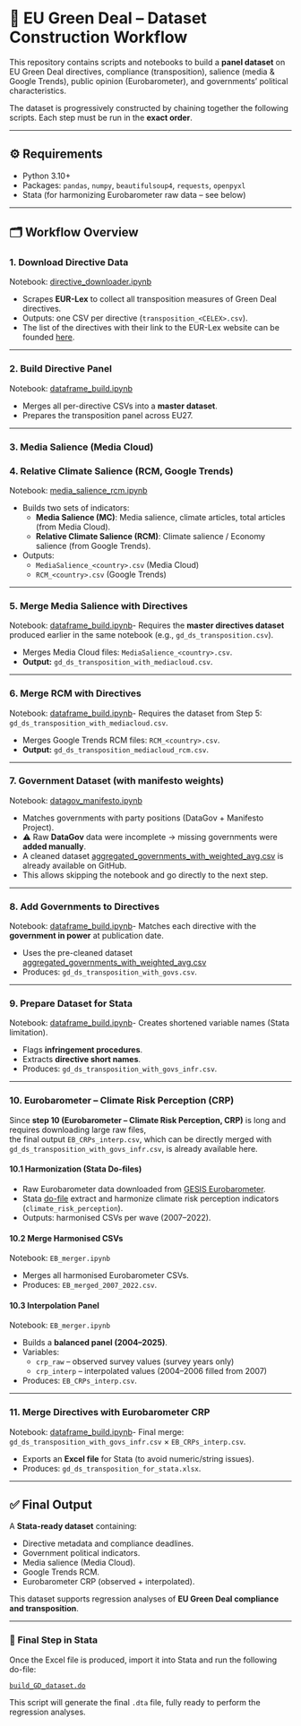# 📘 EU Green Deal – Dataset Construction Workflow  

This repository contains scripts and notebooks to build a **panel dataset** on EU Green Deal directives, compliance (transposition), salience (media & Google Trends), public opinion (Eurobarometer), and governments’ political characteristics.  

The dataset is progressively constructed by chaining together the following scripts. Each step must be run in the **exact order**.  

---

## ⚙️ **Requirements**  
- Python 3.10+  
- Packages: `pandas`, `numpy`, `beautifulsoup4`, `requests`, `openpyxl`  
- Stata (for harmonizing Eurobarometer raw data – see below)  

---

## 🗂 **Workflow Overview**  

### 1. **Download Directive Data**  
Notebook: [directive_downloader.ipynb](https://github.com/Nico75013/european-green-deal-compliance/blob/main/code/python%20scripts/directive_downloader.ipynb)
- Scrapes **EUR-Lex** to collect all transposition measures of Green Deal directives.  
- Outputs: one CSV per directive (`transposition_<CELEX>.csv`).
- The list of the directives with their link to the EUR-Lex website can be founded [here](https://github.com/Nico75013/european-green-deal-compliance/blob/main/data/EU%20Directives.md).

---

### 2. **Build Directive Panel**  
Notebook: [dataframe_build.ipynb](https://github.com/Nico75013/european-green-deal-compliance/blob/main/code/python%20scripts/dataframe_build.ipynb)
- Merges all per-directive CSVs into a **master dataset**.  
- Prepares the transposition panel across EU27.  

---

### 3. **Media Salience (Media Cloud)**  
### 4. **Relative Climate Salience (RCM, Google Trends)**  
Notebook: [media_salience_rcm.ipynb](https://github.com/Nico75013/european-green-deal-compliance/blob/main/code/python%20scripts/media_salience_rcm.ipynb) 
- Builds two sets of indicators:  
  - **Media Salience (MC)**: Media salience, climate articles, total articles (from Media Cloud).  
  - **Relative Climate Salience (RCM)**: Climate salience / Economy salience (from Google Trends).  
- Outputs:  
  - `MediaSalience_<country>.csv` (Media Cloud)  
  - `RCM_<country>.csv` (Google Trends)
    
---
### 5. **Merge Media Salience with Directives**  
Notebook: [dataframe_build.ipynb](https://github.com/Nico75013/european-green-deal-compliance/blob/main/code/python%20scripts/dataframe_build.ipynb)- Requires the **master directives dataset** produced earlier in the same notebook (e.g., `gd_ds_transposition.csv`).  
- Merges Media Cloud files: `MediaSalience_<country>.csv`.  
- **Output:** `gd_ds_transposition_with_mediacloud.csv`.

---

### 6. **Merge RCM with Directives**  
Notebook: [dataframe_build.ipynb](https://github.com/Nico75013/european-green-deal-compliance/blob/main/code/python%20scripts/dataframe_build.ipynb)- Requires the dataset from Step 5: `gd_ds_transposition_with_mediacloud.csv`.  
- Merges Google Trends RCM files: `RCM_<country>.csv`.  
- **Output:** `gd_ds_transposition_mediacloud_rcm.csv`.

---

### 7. **Government Dataset (with manifesto weights)**  
Notebook: [datagov_manifesto.ipynb](https://github.com/Nico75013/european-green-deal-compliance/blob/main/code/python%20scripts/datagov_manifesto.ipynb) 
- Matches governments with party positions (DataGov + Manifesto Project).  
- ⚠️ Raw **DataGov** data were incomplete → missing governments were **added manually**.  
- A cleaned dataset [aggregated_governments_with_weighted_avg.csv](https://github.com/Nico75013/european-green-deal-compliance/blob/main/data/aggregated_governments_with_weighted_avg.csv) is already available on GitHub.
- This allows skipping the notebook and go directly to the next step.  

---

### 8. **Add Governments to Directives**  
Notebook: [dataframe_build.ipynb](https://github.com/Nico75013/european-green-deal-compliance/blob/main/code/python%20scripts/dataframe_build.ipynb)- Matches each directive with the **government in power** at publication date.  
- Uses the pre-cleaned dataset [aggregated_governments_with_weighted_avg.csv]([https://github.com/USERNAME/REPO/blob/main/data/aggregated_governments_with_weighted_avg.csv](https://github.com/Nico75013/european-green-deal-compliance/blob/main/data/aggregated_governments_with_weighted_avg.csv)) 
- Produces: `gd_ds_transposition_with_govs.csv`.  

---

### 9. **Prepare Dataset for Stata**  
Notebook: [dataframe_build.ipynb](https://github.com/Nico75013/european-green-deal-compliance/blob/main/code/python%20scripts/dataframe_build.ipynb)- Creates shortened variable names (Stata limitation).  
- Flags **infringement procedures**.  
- Extracts **directive short names**.  
- Produces: `gd_ds_transposition_with_govs_infr.csv`.  

---

### 10. **Eurobarometer – Climate Risk Perception (CRP)**  
Since **step 10 (Eurobarometer – Climate Risk Perception, CRP)** is long and requires downloading large raw files,  
the final output `EB_CRPs_interp.csv`, which can be directly merged with `gd_ds_transposition_with_govs_infr.csv`, 
is already available here.

#### 10.1 Harmonization (Stata Do-files)  
- Raw Eurobarometer data downloaded from [GESIS Eurobarometer](https://www.gesis.org/en/eurobarometer-data-service/survey-series/topics#:~:text=Natural,-Resources%3A%20Energy).  
- Stata [do-file](https://github.com/Nico75013/european-green-deal-compliance/blob/main/code/do%20files/eurobarometer_harmonization.do) extract and harmonize climate risk perception indicators (`climate_risk_perception`).  
- Outputs: harmonised CSVs per wave (2007–2022).  

#### 10.2 Merge Harmonised CSVs  
Notebook: `EB_merger.ipynb`  
- Merges all harmonised Eurobarometer CSVs.  
- Produces: `EB_merged_2007_2022.csv`.  

#### 10.3 Interpolation Panel  
Notebook: `EB_merger.ipynb`  
- Builds a **balanced panel (2004–2025)**.  
- Variables:  
  - `crp_raw` – observed survey values (survey years only)  
  - `crp_interp` – interpolated values (2004–2006 filled from 2007)  
- Produces: `EB_CRPs_interp.csv`.  

---

### 11. **Merge Directives with Eurobarometer CRP**  
Notebook: [dataframe_build.ipynb](https://github.com/Nico75013/european-green-deal-compliance/blob/main/code/python%20scripts/dataframe_build.ipynb)- Final merge: `gd_ds_transposition_with_govs_infr.csv` × `EB_CRPs_interp.csv`.  
- Exports an **Excel file** for Stata (to avoid numeric/string issues).  
- Produces: `gd_ds_transposition_for_stata.xlsx`.  

---

## ✅ Final Output  
A **Stata-ready dataset** containing:  
- Directive metadata and compliance deadlines.  
- Government political indicators.  
- Media salience (Media Cloud).  
- Google Trends RCM.  
- Eurobarometer CRP (observed + interpolated).  

This dataset supports regression analyses of **EU Green Deal compliance and transposition**.  

---

### 🔹 Final Step in Stata  
Once the Excel file is produced, import it into Stata and run the following do-file:  

[`build_GD_dataset.do`](https://github.com/Nico75013/european-green-deal-compliance/blob/main/code/do%20files/build_GD_dataset.do)  

This script will generate the final `.dta` file, fully ready to perform the regression analyses.  
